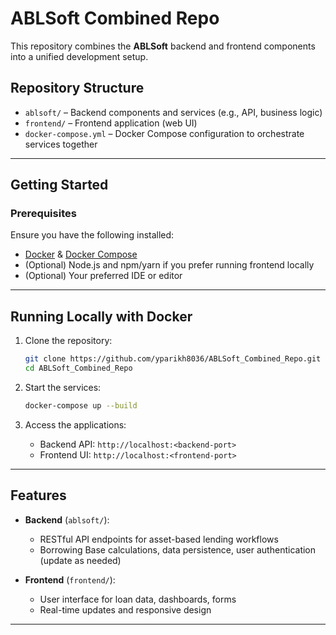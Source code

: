 # ABLSoft Combined Repo

This repository combines the **ABLSoft** backend and frontend components into a unified development setup.

## Repository Structure

- `ablsoft/` – Backend components and services (e.g., API, business logic)
- `frontend/` – Frontend application (web UI)
- `docker-compose.yml` – Docker Compose configuration to orchestrate services together

---

## Getting Started

### Prerequisites

Ensure you have the following installed:
- [Docker](https://docs.docker.com/get-docker/) & [Docker Compose](https://docs.docker.com/compose/install/)
- (Optional) Node.js and npm/yarn if you prefer running frontend locally
- (Optional) Your preferred IDE or editor

---

## Running Locally with Docker

1. Clone the repository:
   ```bash
   git clone https://github.com/yparikh8036/ABLSoft_Combined_Repo.git
   cd ABLSoft_Combined_Repo
   ```

2. Start the services:
   ```bash
   docker-compose up --build
   ```

3. Access the applications:
   - Backend API: `http://localhost:<backend-port>`
   - Frontend UI: `http://localhost:<frontend-port>`

---


## Features

- **Backend** (`ablsoft/`):
  - RESTful API endpoints for asset-based lending workflows
  - Borrowing Base calculations, data persistence, user authentication (update as needed)

- **Frontend** (`frontend/`):
  - User interface for loan data, dashboards, forms
  - Real-time updates and responsive design

---

